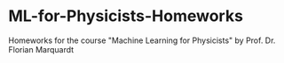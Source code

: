 # ML-for-Physicists-Homeworks
Homeworks for  the course "Machine Learning for Physicists" by Prof. Dr. Florian Marquardt

